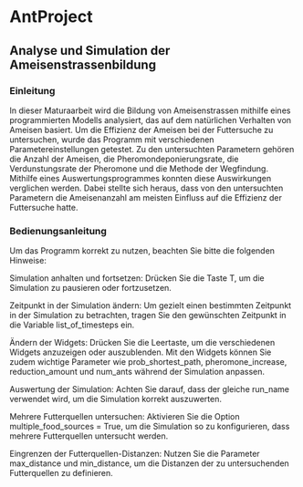 # AntProject
## Analyse und Simulation der Ameisenstrassenbildung

### Einleitung
In dieser Maturaarbeit wird die Bildung von Ameisenstrassen mithilfe eines programmierten Modells analysiert, das auf dem natürlichen Verhalten von Ameisen basiert. Um die Effizienz der Ameisen bei der Futtersuche zu untersuchen, wurde das Programm mit verschiedenen Parametereinstellungen getestet. Zu den untersuchten Parametern gehören die Anzahl der Ameisen, die Pheromondeponierungsrate, die Verdunstungsrate der Pheromone und die Methode der Wegfindung. Mithilfe eines Auswertungsprogrammes konnten diese Auswirkungen verglichen werden. Dabei stellte sich heraus, dass von den untersuchten Parametern die Ameisenanzahl am meisten Einfluss auf die Effizienz der Futtersuche hatte.

### Bedienungsanleitung
Um das Programm korrekt zu nutzen, beachten Sie bitte die folgenden Hinweise:

Simulation anhalten und fortsetzen: Drücken Sie die Taste T, um die Simulation zu pausieren oder fortzusetzen.

Zeitpunkt in der Simulation ändern: Um gezielt einen bestimmten Zeitpunkt in der Simulation zu betrachten, tragen Sie den gewünschten Zeitpunkt in die Variable list_of_timesteps ein.

Ändern der Widgets: Drücken Sie die Leertaste, um die verschiedenen Widgets anzuzeigen oder auszublenden. Mit den Widgets können Sie zudem wichtige Parameter wie prob_shortest_path, pheromone_increase, reduction_amount und num_ants während der Simulation anpassen.

Auswertung der Simulation: Achten Sie darauf, dass der gleiche run_name verwendet wird, um die Simulation korrekt auszuwerten.

Mehrere Futterquellen untersuchen: Aktivieren Sie die Option multiple_food_sources = True, um die Simulation so zu konfigurieren, dass mehrere Futterquellen untersucht werden.

Eingrenzen der Futterquellen-Distanzen: Nutzen Sie die Parameter max_distance und min_distance, um die Distanzen der zu untersuchenden Futterquellen zu definieren.